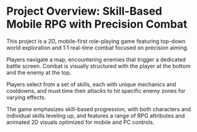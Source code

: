 # Project Overview: Skill-Based Mobile RPG with Precision Combat

This project is a 2D, mobile-first role-playing game featuring top-down world exploration and 1:1 real-time combat focused on precision aiming.

Players navigate a map, encountering enemies that trigger a dedicated battle screen. Combat is visually structured with the player at the bottom and the enemy at the top.

Players select from a set of skills, each with unique mechanics and cooldowns, and must time their attacks to hit specific enemy zones for varying effects.

The game emphasizes skill-based progression, with both characters and individual skills leveling up, and features a range of RPG attributes and animated 2D visuals optimized for mobile and PC controls. 